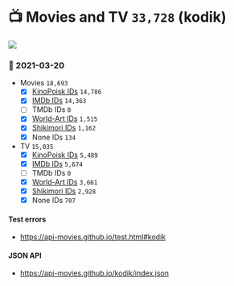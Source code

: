 # :tv: Movies and TV `33,728` (kodik)

<a href="https://API-Movies.github.io"><img src="https://API-Movies.github.io/banner.png?cache"></a>

### :date: 2021-03-20
- Movies `18,693`
  - [x] <a href="https://API-Movies.github.io/kodik/movie_kinopoisk_ids.json">KinoPoisk IDs</a> `14,786`
  - [x] <a href="https://API-Movies.github.io/kodik/movie_imdb_ids.json">IMDb IDs</a> `14,363`
  - [ ] TMDb IDs `0`
  - [x] <a href="https://API-Movies.github.io/kodik/movie_world_art_ids.json">World-Art IDs</a> `1,515`
  - [x] <a href="https://API-Movies.github.io/kodik/movie_shikimori_ids.json">Shikimori IDs</a> `1,162`
  - [x] None IDs `134`
- TV `15,035`
  - [x] <a href="https://API-Movies.github.io/kodik/tv_kinopoisk_ids.json">KinoPoisk IDs</a> `5,489`
  - [x] <a href="https://API-Movies.github.io/kodik/tv_imdb_ids.json">IMDb IDs</a> `5,674`
  - [ ] TMDb IDs `0`
  - [x] <a href="https://API-Movies.github.io/kodik/tv_world_art_ids.json">World-Art IDs</a> `3,661`
  - [x] <a href="https://API-Movies.github.io/kodik/tv_shikimori_ids.json">Shikimori IDs</a> `2,928`
  - [x] None IDs `707`
#### Test errors
- <a href='https://api-movies.github.io/test.html#kodik'>https://api-movies.github.io/test.html#kodik</a>
#### JSON API
- <a href='https://api-movies.github.io/kodik/index.json'>https://api-movies.github.io/kodik/index.json</a>
